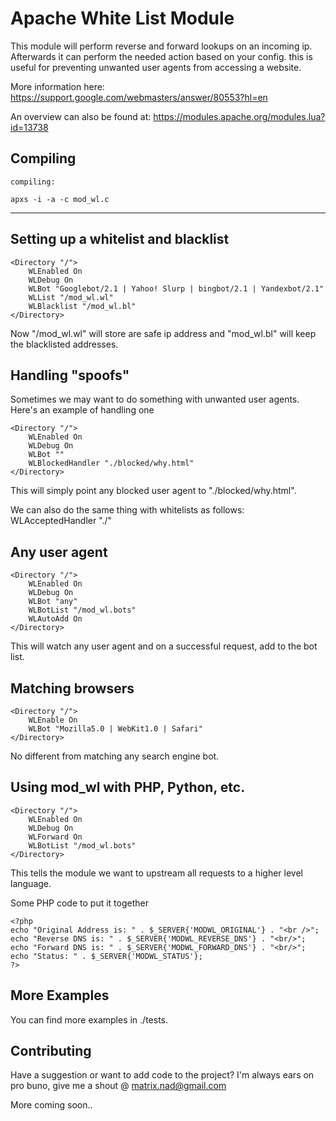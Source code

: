 Apache White List Module
===================================================

This module will perform reverse and forward lookups on an incoming ip.
Afterwards it can perform the needed action based on your config. this is useful for preventing unwanted user agents from accessing a 
website. 

More information here:
https://support.google.com/webmasters/answer/80553?hl=en

An overview can also be found at:
https://modules.apache.org/modules.lua?id=13738


Compiling
------------------------------------

	compiling:

	apxs -i -a -c mod_wl.c

------------------------------------

Setting up a whitelist and blacklist
------------------------------------

	<Directory "/">
		WLEnabled On
		WLDebug On
		WLBot "Googlebot/2.1 | Yahoo! Slurp | bingbot/2.1 | Yandexbot/2.1"
		WLList "/mod_wl.wl"
		WLBlacklist "/mod_wl.bl"
	</Directory>

Now "/mod_wl.wl" will store are safe ip address and "mod_wl.bl" will
keep the blacklisted addresses.


Handling "spoofs"
---------------------

Sometimes we may want to do something with unwanted user agents. 
Here's an example of handling one 

	<Directory "/">
		WLEnabled On
		WLDebug On
		WLBot ""
		WLBlockedHandler "./blocked/why.html"
	</Directory>

This will simply point any blocked user agent to "./blocked/why.html".

We can also do the same thing with whitelists as follows:
WLAcceptedHandler "./"

Any user agent
-----------------

	<Directory "/">
		WLEnabled On
		WLDebug On
		WLBot "any"
		WLBotList "/mod_wl.bots"
		WLAutoAdd On
	</Directory>

This will watch any user agent and on a successful
request, add to the bot list. 


Matching browsers
------------------

	<Directory "/">
		WLEnable On
		WLBot "Mozilla5.0 | WebKit1.0 | Safari"
	</Directory>

No different from matching any search engine
bot.


Using mod_wl with PHP, Python, etc.
-----------------------------------

	<Directory "/">
		WLEnabled On
		WLDebug On
		WLForward On
		WLBotList "/mod_wl.bots"
	</Directory>

This tells the module we want to upstream all
requests to a higher level language.

Some PHP code to put it together
```
<?php
echo "Original Address is: " . $_SERVER{'MODWL_ORIGINAL'} . "<br />";
echo "Reverse DNS is: " . $_SERVER{'MODWL_REVERSE_DNS'} . "<br/>";
echo "Forward DNS is: " . $_SERVER{'MODWL_FORWARD_DNS'} . "<br/>";
echo "Status: " . $_SERVER{'MODWL_STATUS'};
?>
```


More Examples
------------------
You can find more examples in ./tests. 


Contributing
-----------------
Have a suggestion or want to add code to the 
project? I'm always ears on pro buno, give me a shout
@ matrix.nad@gmail.com   

More coming soon..
